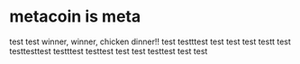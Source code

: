 # metacoin is meta

test
test
winner, winner, chicken dinner!!
test
testttest
test
test
test
testt
test
testtesttest
testttest
testtest
test
test
testtest
test
test
